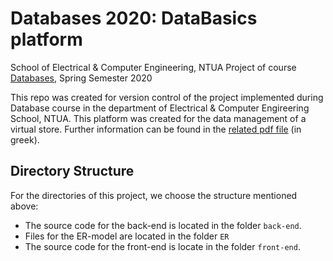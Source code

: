 # Databases 2020: DataBasics platform
School of Electrical & Computer Engineering, NTUA
Project of course [Databases](https://www.ece.ntua.gr/en/undergraduate/courses/flow/2), Spring Semester 2020

This repo was created for version control of the project implemented during Database course in the department of Electrical & Computer Engireering School, NTUA. This platform was created for the data management of a virtual store. Further information can be found in the [related pdf file](https://github.com/Milwaukee-Bugs-NTUA/DataBasics/edit/master/Project_2020.pdf) (in greek).

## Directory Structure

For the directories of this project, we choose the structure mentioned above:

* The source code for the back-end is located in the folder `back-end`.
* Files for the ER-model are located in the folder `ER`
* The source code for the front-end is locate in the folder `front-end`.

